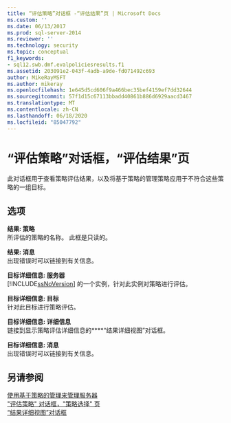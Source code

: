 ```yaml
---
title: “评估策略”对话框 -“评估结果”页 | Microsoft Docs
ms.custom: ''
ms.date: 06/13/2017
ms.prod: sql-server-2014
ms.reviewer: ''
ms.technology: security
ms.topic: conceptual
f1_keywords:
- sql12.swb.dmf.evalpoliciesresults.f1
ms.assetid: 203091e2-043f-4adb-a9de-fd071492c693
author: MikeRayMSFT
ms.author: mikeray
ms.openlocfilehash: 1e645d5cd606f9a466bec35bef4159ef7dd32644
ms.sourcegitcommit: 57f1d15c67113bbadd40861b886d6929aacd3467
ms.translationtype: MT
ms.contentlocale: zh-CN
ms.lasthandoff: 06/18/2020
ms.locfileid: "85047792"
---
```

# <a name="evaluate-policies-dialog-box-evaluation-results-page"></a>“评估策略”对话框，“评估结果”页
  此对话框用于查看策略评估结果，以及将基于策略的管理策略应用于不符合这些策略的一组目标。  
  
## <a name="options"></a>选项  
 **结果: 策略**  
 所评估的策略的名称。 此框是只读的。  
  
 **结果: 消息**  
 出现错误时可以链接到有关信息。  
  
 **目标详细信息: 服务器**  
 [!INCLUDE[ssNoVersion](../../includes/ssnoversion-md.md)] 的一个实例，针对此实例对策略进行评估。  
  
 **目标详细信息: 目标**  
 针对此目标进行策略评估。  
  
 **目标详细信息: 详细信息**  
 链接到显示策略评估详细信息的****“结果详细视图”对话框。  
  
 **目标详细信息: 消息**  
 出现错误时可以链接到有关信息。  
  
## <a name="see-also"></a>另请参阅  
 [使用基于策略的管理来管理服务器](administer-servers-by-using-policy-based-management.md)   
 ["评估策略" 对话框，"策略选择" 页](evaluate-policies-dialog-box-policy-selection-page.md)   
 [“结果详细视图”对话框](results-detailed-view-dialog-box.md)  
  
  
